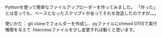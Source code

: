 Pythonを使って簡単なファイルアップローダーを作ってみました。
「作った」とは言っても、ベースとなったスクリプトがあってそれを改造したのですが。。。

使いかた：
 git cloneでフォルダーを作成し、pyファイルにchmod 0755で実行権限を与えて
 .htaccessファイルを少し変更すれば動くと思います。

